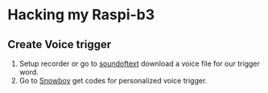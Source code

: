 # Hacking my Raspi-b3  
## Create Voice trigger  
1. Setup recorder or go to [soundoftext](https://soundoftext.com) download a voice file for our trigger word.  
2. Go to [Snowboy](https://snowboy.kitt.ai) get codes for personalized voice trigger.  
